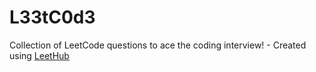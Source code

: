 # L33tC0d3
Collection of LeetCode questions to ace the coding interview! - Created using [LeetHub](https://github.com/QasimWani/LeetHub)
